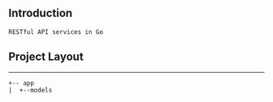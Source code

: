 ## Introduction
```
RESTful API services in Go

```
## Project Layout
----
```   
+-- app
|  +--models
```

